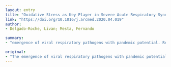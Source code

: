 ```yaml
---
layout: entry
title: "Oxidative Stress as Key Player in Severe Acute Respiratory Syndrome Coronavirus (SARS-CoV) infection"
link: "https://doi.org/10.1016/j.arcmed.2020.04.019"
author:
- Delgado-Roche, Livan; Mesta, Fernando

summary:
- "emergence of viral respiratory pathogens with pandemic potential. Respiratory viral infections are associated with cytokine production, inflammation, cell death, and other pathophysiological processes. SARS-CoV-2 infection or Covid-19 disease have been associated with the age. The aim of the present work was to contribute with the understanding of the possible link between oxidative stress and the pathogenesis, severity and mortality risk in patients affected by the disease."

original:
- "The emergence of viral respiratory pathogens with pandemic potential, such as severe acute respiratory syndrome coronavirus (SARS-CoV), the pathogenic agent of Covid-19, represent a serious health problem worldwide. Respiratory viral infections are, in general, associated with cytokine production, inflammation, cell death, and other pathophysiological processes, which could be link with a redox imbalance or oxidative stress. These phenomena are substantially increased during aging. Actually, severity and mortality risk of SARS-CoV-2 infection or Covid-19 disease have been associated with the age. The aim of the present work was to contribute with the understanding of the possible link between oxidative stress and the pathogenesis, severity and mortality risk in patients affected by SARS-CoV infection."
---
```


